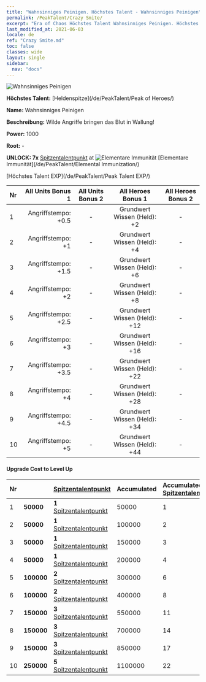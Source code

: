 ```yaml
---
title: "Wahnsinniges Peinigen. Höchstes Talent - Wahnsinniges Peinigen"
permalink: /PeakTalent/Crazy Smite/
excerpt: "Era of Chaos Höchstes Talent Wahnsinniges Peinigen. Höchstes Talent Wahnsinniges Peinigen. Wahnsinniges Peinigen"
last_modified_at: 2021-06-03
locale: de
ref: "Crazy Smite.md"
toc: false
classes: wide
layout: single
sidebar:
  nav: "docs"
---
```


  ![Wahnsinniges Peinigen](/images/pt/talent_1005.png)

  **Höchstes Talent:** [Heldenspitze](/de/PeakTalent/Peak of Heroes/)

  **Name:** Wahnsinniges Peinigen

  **Beschreibung:** Wilde Angriffe bringen das Blut in Wallung!

  **Power:** 1000

  **Root:** -

  **UNLOCK: 7x** [Spitzentalentpunkt](/ItemsDE/con_934/) at ![Elementare Immunität](/images/pt/talent_1004.png) [Elementare Immunität](/de/PeakTalent/Elemental Immunization/)

  [Höchstes Talent EXP](/de/PeakTalent/Peak Talent EXP/)

  | Nr | All Units Bonus 1 | All Units Bonus 2 | All Heroes Bonus 1 | All Heroes Bonus 2 |
  |:---|--------------:|:-------------:|:-------------:|:-------------:|
  | 1 | Angriffstempo: +0.5 | - | Grundwert Wissen (Held): +2 | - |
  | 2 | Angriffstempo: +1 | - | Grundwert Wissen (Held): +4 | - |
  | 3 | Angriffstempo: +1.5 | - | Grundwert Wissen (Held): +6 | - |
  | 4 | Angriffstempo: +2 | - | Grundwert Wissen (Held): +8 | - |
  | 5 | Angriffstempo: +2.5 | - | Grundwert Wissen (Held): +12 | - |
  | 6 | Angriffstempo: +3 | - | Grundwert Wissen (Held): +16 | - |
  | 7 | Angriffstempo: +3.5 | - | Grundwert Wissen (Held): +22 | - |
  | 8 | Angriffstempo: +4 | - | Grundwert Wissen (Held): +28 | - |
  | 9 | Angriffstempo: +4.5 | - | Grundwert Wissen (Held): +34 | - |
  | 10 | Angriffstempo: +5 | - | Grundwert Wissen (Held): +44 | - |


#### Upgrade Cost to Level Up

  | Nr | <i class="fas fa-coins"/> | [Spitzentalentpunkt](/ItemsDE/con_934/) | Accumulated <i class="fas fa-coins"/> | Accumulated [Spitzentalentpunkt](/ItemsDE/con_934/) |
  |:---|:--------------|:-------------|:-------------|:-------------|
  | 1 | **50000** | **1** [Spitzentalentpunkt](/ItemsDE/con_934/) | 50000 | 1 |
  | 2 | **50000** | **1** [Spitzentalentpunkt](/ItemsDE/con_934/) | 100000 | 2 |
  | 3 | **50000** | **1** [Spitzentalentpunkt](/ItemsDE/con_934/) | 150000 | 3 |
  | 4 | **50000** | **1** [Spitzentalentpunkt](/ItemsDE/con_934/) | 200000 | 4 |
  | 5 | **100000** | **2** [Spitzentalentpunkt](/ItemsDE/con_934/) | 300000 | 6 |
  | 6 | **100000** | **2** [Spitzentalentpunkt](/ItemsDE/con_934/) | 400000 | 8 |
  | 7 | **150000** | **3** [Spitzentalentpunkt](/ItemsDE/con_934/) | 550000 | 11 |
  | 8 | **150000** | **3** [Spitzentalentpunkt](/ItemsDE/con_934/) | 700000 | 14 |
  | 9 | **150000** | **3** [Spitzentalentpunkt](/ItemsDE/con_934/) | 850000 | 17 |
  | 10 | **250000** | **5** [Spitzentalentpunkt](/ItemsDE/con_934/) | 1100000 | 22 |

